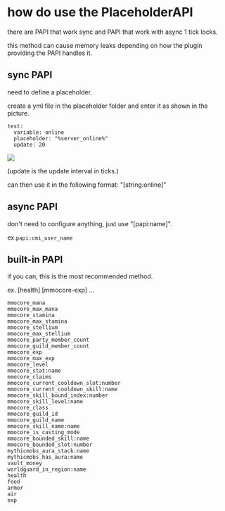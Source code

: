 # how do use the PlaceholderAPI
there are PAPI that work sync and PAPI that work with async 1 tick locks.

this method can cause memory leaks depending on how the plugin providing the PAPI handles it.

## sync PAPI
need to define a placeholder.

create a yml file in the placeholder folder and enter it as shown in the picture.

```
test:
  variable: online
  placeholder: "%server_online%"
  update: 20
```

![](https://i.imgur.com/e6cF0P0.png)

(update is the update interval in ticks.)

can then use it in the following format: "[string:online]"

## async PAPI
don't need to configure anything, just use "[papi:name]".

ex.`papi:cmi_user_name`

## built-in PAPI
if you can, this is the most recommended method.

ex. [health] [mmocore-exp] ...

```
mmocore_mana
mmocore_max_mana
mmocore_stamina
mmocore_max_stamina
mmocore_stellium
mmocore_max_stellium
mmocore_party_member_count
mmocore_guild_member_count
mmocore_exp
mmocore_max_exp
mmocore_level
mmocore_stat:name
mmocore_claims
mmocore_current_cooldown_slot:number
mmocore_current_cooldown_skill:name
mmocore_skill_bound_index:number
mmocore_skill_level:name
mmocore_class
mmocore_guild_id
mmocore_guild_name
mmocore_skill_name:name
mmocore_is_casting_mode
mmocore_bounded_skill:name
mmocore_bounded_slot:number
mythicmobs_aura_stack:name
mythicmobs_has_aura:name
vault_money
worldguard_in_region:name
health
food
armor
air
exp
```